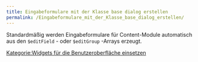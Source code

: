 ```yaml
---
title: Eingabeformulare mit der Klasse base dialog erstellen
permalink: /Eingabeformulare_mit_der_Klasse_base_dialog_erstellen/
---
```


Standardmäßig werden Eingabeformulare für Content-Module automatisch aus den `$editField` - oder `$editGroup` -Arrays erzeugt.

[Kategorie:Widgets für die Benutzeroberfläche einsetzen](Kategorie:Widgets_für_die_Benutzeroberfläche_einsetzen )